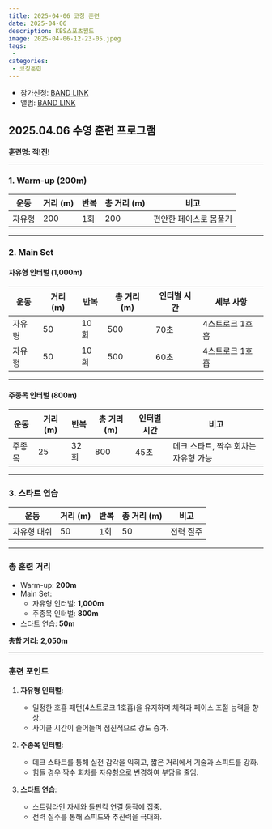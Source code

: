 ```yaml
---
title: 2025-04-06 코칭 훈련
date: 2025-04-06
description: KBS스포츠월드
image: 2025-04-06-12-23-05.jpeg
tags:
 - 
categories:
 - 코칭훈련
---
```


- 참가신청: [BAND LINK](https://band.us/band/93484357/schedule/4%2F93484357%2F649934908%2F19700101)
- 앨범: [BAND LINK](https://band.us/band/93484357/album/85820540)


## 2025.04.06 수영 훈련 프로그램  

**훈련명: 적!진!** 

---

### **1. Warm-up (200m)**  
| 운동 | 거리 (m) | 반복 | 총 거리 (m) | 비고 |
|------|----------|------|-------------|------|
| 자유형 | 200 | 1회 | 200 | 편안한 페이스로 몸풀기 |

---

### **2. Main Set**  

#### **자유형 인터벌 (1,000m)**  
| 운동 | 거리 (m) | 반복 | 총 거리 (m) | 인터벌 시간 | 세부 사항 |
|------|----------|------|-------------|-------------|-----------|
| 자유형 | 50 | 10회 | 500 | 70초 | 4스트로크 1호흡 |
| 자유형 | 50 | 10회 | 500 | 60초 | 4스트로크 1호흡 |

---

#### **주종목 인터벌 (800m)**  
| 운동       | 거리 (m)   | 반복        | 총 거리 (m)   | 인터벌 시간   | 비고                          |
|------------|------------|-------------|---------------|---------------|-------------------------------|
| 주종목     | 25         | 32회        | 800           | 45초          | 데크 스타트, 짝수 회차는 자유형 가능 |

---

### **3. 스타트 연습**  
| 운동                | 거리 (m)   | 반복        | 총 거리 (m)   | 비고                          |
|---------------------|------------|-------------|---------------|-------------------------------|
| 자유형 대쉬         | 50         | 1회         | 50            | 전력 질주 |

---

### **총 훈련 거리**
- Warm-up: **200m**
- Main Set:  
   - 자유형 인터벌: **1,000m**  
   - 주종목 인터벌: **800m**  
- 스타트 연습: **50m**

**총합 거리:** **2,050m**

---

### **훈련 포인트**
1. **자유형 인터벌**:
   - 일정한 호흡 패턴(4스트로크 1호흡)을 유지하며 체력과 페이스 조절 능력을 향상.
   - 사이클 시간이 줄어들며 점진적으로 강도 증가.

2. **주종목 인터벌**:
   - 데크 스타트를 통해 실전 감각을 익히고, 짧은 거리에서 기술과 스피드를 강화.
   - 힘들 경우 짝수 회차를 자유형으로 변경하여 부담을 줄임.

3. **스타트 연습**:
   - 스트림라인 자세와 돌핀킥 연결 동작에 집중.
   - 전력 질주를 통해 스피드와 추진력을 극대화.